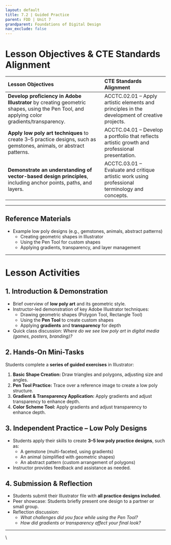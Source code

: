 ```yaml
---
layout: default
title: 7.2 | Guided Practice
parent: FDD | Unit 7
grandparent: Foundations of Digital Design
nav_exclude: false
---
```


# Lesson Objectives & CTE Standards Alignment

| Lesson Objectives | CTE Standards Alignment |
| :--- | :--- |
| **Develop proficiency in Adobe Illustrator** by creating geometric shapes, using the Pen Tool, and applying color gradients/transparency. | ACCTC.02.01 – Apply artistic elements and principles in the development of creative projects. |
| **Apply low poly art techniques** to create 3–5 practice designs, such as gemstones, animals, or abstract patterns. | ACCTC.04.01 – Develop a portfolio that reflects artistic growth and professional presentation. |
| **Demonstrate an understanding of vector-based design principles**, including anchor points, paths, and layers. | ACCTC.03.01 – Evaluate and critique artistic work using professional terminology and concepts. |

---

## Reference Materials

* Example low poly designs (e.g., gemstones, animals, abstract patterns)
    * Creating geometric shapes in Illustrator
    * Using the Pen Tool for custom shapes
    * Applying gradients, transparency, and layer management

---

# Lesson Activities

## 1. Introduction & Demonstration

* Brief overview of **low poly art** and its geometric style.
* Instructor-led demonstration of key Adobe Illustrator techniques:
    * Drawing geometric shapes (Polygon Tool, Rectangle Tool)
    * Using the **Pen Tool** to create custom shapes
    * Applying **gradients** and **transparency** for depth
* Quick class discussion: *Where do we see low poly art in digital media (games, posters, branding)?*

## 2. Hands-On Mini-Tasks

Students complete a **series of guided exercises** in Illustrator:

1.  **Basic Shape Creation:** Draw triangles and polygons, adjusting size and angles.
2.  **Pen Tool Practice:** Trace over a reference image to create a low poly structure.
3.  **Gradient & Transparency Application:** Apply gradients and adjust transparency to enhance depth.
4.  **Color Scheme Tool:** Apply gradients and adjust transparency to enhance depth.

## 3. Independent Practice – Low Poly Designs

* Students apply their skills to create **3–5 low poly practice designs**, such as:
    * A gemstone (multi-faceted, using gradients)
    * An animal (simplified with geometric shapes)
    * An abstract pattern (custom arrangement of polygons)
* Instructor provides feedback and assistance as needed.

## 4. Submission & Reflection

* Students submit their Illustrator file with **all practice designs included**.
* Peer showcase: Students briefly present one design to a partner or small group.
* Reflection discussion:
    * *What challenges did you face while using the Pen Tool?*
    * *How did gradients or transparency affect your final look?*

---

\
  